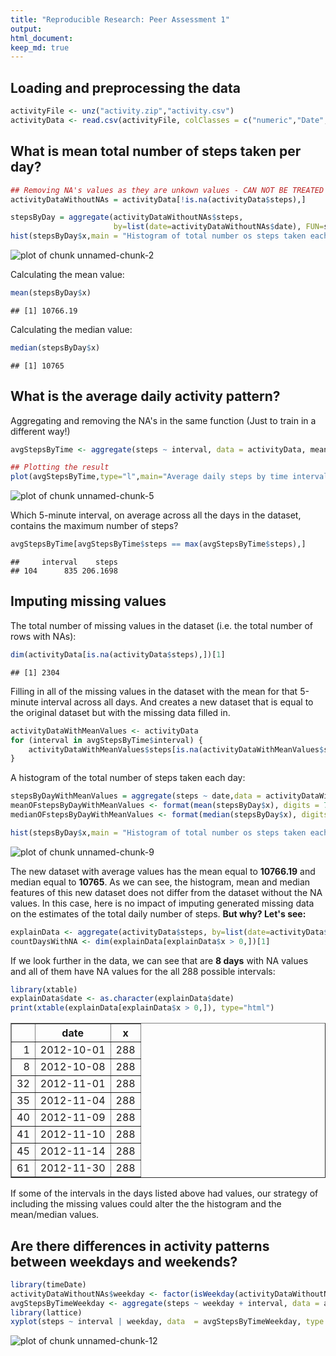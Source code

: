 ```yaml
---
title: "Reproducible Research: Peer Assessment 1"
output: 
html_document:
keep_md: true
---
```



## Loading and preprocessing the data

```r
activityFile <- unz("activity.zip","activity.csv")
activityData <- read.csv(activityFile, colClasses = c("numeric","Date","numeric"))
```


## What is mean total number of steps taken per day?

```r
## Removing NA's values as they are unkown values - CAN NOT BE TREATED AS ZERO
activityDataWithoutNAs = activityData[!is.na(activityData$steps),]

stepsByDay = aggregate(activityDataWithoutNAs$steps,
                       by=list(date=activityDataWithoutNAs$date), FUN=sum)
hist(stepsByDay$x,main = "Histogram of total number os steps taken each day", xlab="totalOfStepsByDay")
```

![plot of chunk unnamed-chunk-2](figure/unnamed-chunk-2-1.png) 

Calculating the mean value:

```r
mean(stepsByDay$x)
```

```
## [1] 10766.19
```
Calculating the median value:

```r
median(stepsByDay$x)
```

```
## [1] 10765
```


## What is the average daily activity pattern?

Aggregating and removing the NA's in the same function (Just to train in a different way!)

```r
avgStepsByTime <- aggregate(steps ~ interval, data = activityData, mean, na.rm=TRUE)

## Plotting the result
plot(avgStepsByTime,type="l",main="Average daily steps by time interval",ylab="Agerave steps taken across all days")
```

![plot of chunk unnamed-chunk-5](figure/unnamed-chunk-5-1.png) 

Which 5-minute interval, on average across all the days in the dataset, contains the maximum number of steps?

```r
avgStepsByTime[avgStepsByTime$steps == max(avgStepsByTime$steps),]
```

```
##     interval    steps
## 104      835 206.1698
```


## Imputing missing values
The total number of missing values in the dataset (i.e. the total number of rows with NAs):

```r
dim(activityData[is.na(activityData$steps),])[1]
```

```
## [1] 2304
```

Filling in all of the missing values in the dataset with the mean for that 5-minute interval across all days. And creates a new dataset that is equal to the original dataset but with the missing data filled in.

```r
activityDataWithMeanValues <- activityData
for (interval in avgStepsByTime$interval) {
    activityDataWithMeanValues$steps[is.na(activityDataWithMeanValues$steps) & (activityDataWithMeanValues$interval == interval)]  <- avgStepsByTime$steps[avgStepsByTime$interval == interval]
}
```

A histogram of the total number of steps taken each day:

```r
stepsByDayWithMeanValues = aggregate(steps ~ date,data = activityDataWithMeanValues, sum)
meanOFstepsByDayWithMeanValues <- format(mean(stepsByDay$x), digits = 7)
medianOFstepsByDayWithMeanValues <- format(median(stepsByDay$x), digits = 7)

hist(stepsByDay$x,main = "Histogram of total number os steps taken each day", xlab="totalOfStepsByDay")
```

![plot of chunk unnamed-chunk-9](figure/unnamed-chunk-9-1.png) 
  
The new dataset with average values has the mean equal to **10766.19** and median equal to **10765**. As we can see, the histogram, mean and median features of this new dataset does not differ from the dataset without the NA values. In this case, here is no impact of imputing generated missing data on the estimates of the total daily number of steps. **But why? Let's see:**


```r
explainData <- aggregate(activityData$steps, by=list(date=activityData$date), function (x) sum(is.na(x)))
countDaysWithNA <- dim(explainData[explainData$x > 0,])[1]
```

If we look further in the data, we can see that are **8 days** with NA values and all of them have NA values for the all 288 possible intervals:


```r
library(xtable)
explainData$date <- as.character(explainData$date)
print(xtable(explainData[explainData$x > 0,]), type="html")
```

<!-- html table generated in R 3.2.2 by xtable 1.7-4 package -->
<!-- Sat Sep 12 15:49:05 2015 -->
<table border=1>
<tr> <th>  </th> <th> date </th> <th> x </th>  </tr>
  <tr> <td align="right"> 1 </td> <td> 2012-10-01 </td> <td align="right"> 288 </td> </tr>
  <tr> <td align="right"> 8 </td> <td> 2012-10-08 </td> <td align="right"> 288 </td> </tr>
  <tr> <td align="right"> 32 </td> <td> 2012-11-01 </td> <td align="right"> 288 </td> </tr>
  <tr> <td align="right"> 35 </td> <td> 2012-11-04 </td> <td align="right"> 288 </td> </tr>
  <tr> <td align="right"> 40 </td> <td> 2012-11-09 </td> <td align="right"> 288 </td> </tr>
  <tr> <td align="right"> 41 </td> <td> 2012-11-10 </td> <td align="right"> 288 </td> </tr>
  <tr> <td align="right"> 45 </td> <td> 2012-11-14 </td> <td align="right"> 288 </td> </tr>
  <tr> <td align="right"> 61 </td> <td> 2012-11-30 </td> <td align="right"> 288 </td> </tr>
   </table>

If some of the intervals in the days listed above had values, our strategy of including the missing values could alter the the histogram and the mean/median values.

## Are there differences in activity patterns between weekdays and weekends?


```r
library(timeDate)
activityDataWithoutNAs$weekday <- factor(isWeekday(activityDataWithoutNAs$date), levels=c(TRUE,FALSE), labels = c('weekend', 'weekday'))
avgStepsByTimeWeekday <- aggregate(steps ~ weekday + interval, data = activityDataWithoutNAs,sum)
library(lattice)
xyplot(steps ~ interval | weekday, data  = avgStepsByTimeWeekday, type = "l",layout=c(1,2))
```

![plot of chunk unnamed-chunk-12](figure/unnamed-chunk-12-1.png) 

